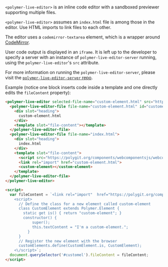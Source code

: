 # <polymer-live-editor>

`<polymer-live-editor>` is an inline code editor with a sandboxed previewer supporting multiple files. 

`<polymer-live-editor>` assumes an `index.html` file is among those in the editor. Use HTML imports
to link files to each other. 

The editor uses a `codemirror-textarea` element, which is a wrapper around <a href="https://codemirror.net/">CodeMirror</a>.

User code output is displayed in an `iframe`. It is left up to the developer to specify a server
with an instance of `polymer-live-editor-server` running, using the `polymer-live-editor`'s `src` attribute.

For more information on running the `polymer-live-editor-server`, please visit the 
<a href="https://github.com/PolymerLabs/polymer-live-editor-server">`polymer-live-editor-server` repo</a>.

Example (notice one block inserts code inside a template and one directly edits the `fileContent` property):
```html
<polymer-live-editor selected-file-name="custom-element.html" src="https://35.202.214.166:8080">
  <polymer-live-editor-file file-name="custom-element.html" id="customel">
    <div slot="heading">
      custom-element.html
    </div>
    <template slot="file-content"></template>
  </polymer-live-editor-file>
  <polymer-live-editor-file file-name="index.html">
    <div slot="heading">
      index.html
    </div>
    <template slot="file-content">
      <script src="https://polygit.org/components/webcomponentsjs/webcomponents-loader.js"></script>
      <link rel="import" href="custom-element.html">
      <custom-element></custom-element>
    </template>
  </polymer-live-editor-file>
</polymer-live-editor>

<script>
  var fileContent = `<link rel="import"  href="https://polygit.org/components/polymer/polymer-element.html">
    <script>
      // Define the class for a new element called custom-element
      class CustomElement extends Polymer.Element {
        static get is() { return "custom-element"; }
        constructor() {
            super();
            this.textContent = "I'm a custom-element.";
          }
      }
      // Register the new element with the browser
      customElements.define(CustomElement.is, CustomElement);
    <\/script>`;
  document.querySelector('#customel').fileContent = fileContent;
</script>
```
